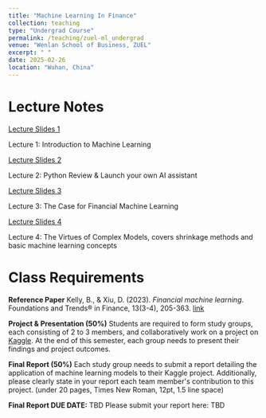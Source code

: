 ```yaml
---
title: "Machine Learning In Finance"
collection: teaching
type: "Undergrad Course"
permalink: /teaching/zuel-ml_undergrad
venue: "Wenlan School of Business, ZUEL"
excerpt: " "
date: 2025-02-26
location: "Wuhan, China"
---
```


# Lecture Notes

[Lecture Slides 1](https://github.com/Anonymous-Y/my_website/blob/6ef83e398d43803685df6da2fb8800e0bf8a1335/files/ZUEL/machine_learning_in_finance/Lecture_1.pdf)

Lecture 1: Introduction to Machine Learning

[Lecture Slides 2](https://github.com/Anonymous-Y/my_website/blob/ab2ca5998d2b3a22e7fd4686420e2d7cf0b89ecf/files/ZUEL/machine_learning_in_finance/Lecture2.pdf)

Lecture 2: Python Review & Launch your own AI assistant

[Lecture Slides 3](https://github.com/Anonymous-Y/my_website/blob/dc5556d81272941c28fbc676a47794cea8331dd9/files/ZUEL/machine_learning_in_finance/lecture3.pdf)

Lecture 3: The Case for Financial Machine Learning

[Lecture Slides 4](https://github.com/Anonymous-Y/my_website/blob/dc5556d81272941c28fbc676a47794cea8331dd9/files/ZUEL/machine_learning_in_finance/lecture4.pdf)

Lecture 4: The Virtues of Complex Models, covers shrinkage methods and basic machine learning concepts

<!-- [Lecture Slides 5]() -->

<!-- Lecture 5: Return Prediction Part I, covers penalized linear models, dimension reduction, tree models, ensemble learning -->

<!-- [Lecture Slides 6]() -->

<!-- Lecture 6: Return Prediciton Part II, covers fully connected neural network, convolutional neural network, transformer, large language model and its local deployment -->

# Class Requirements

**Reference Paper**
Kelly, B., & Xiu, D. (2023). *Financial machine learning*. Foundations and Trends® in Finance, 13(3-4), 205-363. [link](https://github.com/Anonymous-Y/my_website/blob/08c0b795b5109af48d3399769bea137bae41cf6b/files/ZUEL/machine_learning_in_finance/Financial%20Machine%20Learning.pdf)

**Project & Presentation (50%)**
Students are required to form study groups, each consisting of 2 to 3 members, and collaboratively work on a project on [Kaggle](https://www.kaggle.com/competitions). At the end of this semester, each group needs to present their findings and project outcomes.

**Final Report (50%)**
Each study group needs to submit a report detailing the application of machine learning models to their Kaggle project. Additionally, please clearly state in your report each team member's contribution to this project. (under 20 pages, Times New Roman, 12pt, 1.5 line space)

**Final Report DUE DATE:** TBD
Please submit your report here: TBD
